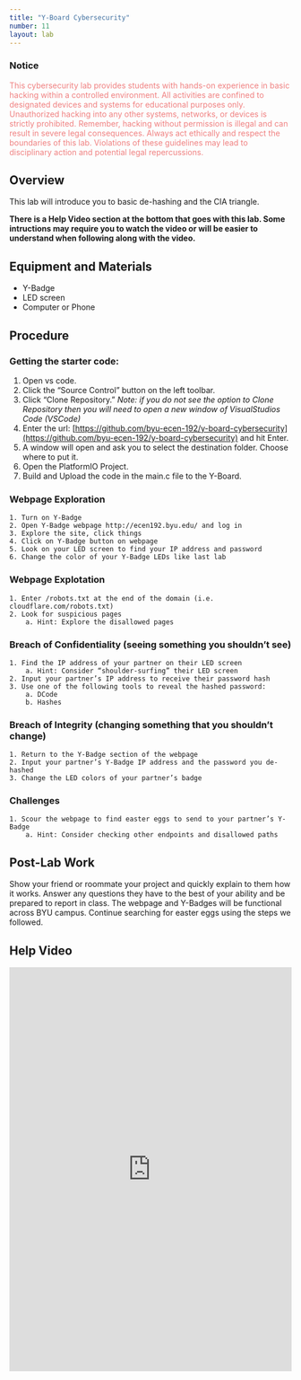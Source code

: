 ```yaml
---
title: "Y-Board Cybersecurity"
number: 11
layout: lab
---
```


<!-- There is no dynamic figures script on this page, as there are no elements. If you add elements, please go to another page and copy the notice and script at the top and bottom of the page, to keep the formatting of figures consistent. -->

### Notice

<span style="color:LightCoral">This cybersecurity lab provides students with hands-on experience in basic hacking within a controlled environment. All activities are confined to designated devices and systems for educational purposes only. Unauthorized hacking into any other systems, networks, or devices is strictly prohibited.
Remember, hacking without permission is illegal and can result in severe legal consequences. Always act ethically and respect the boundaries of this lab. Violations of these guidelines may lead to disciplinary action and potential legal repercussions.</span>

## Overview

This lab will introduce you to basic de-hashing and the CIA triangle.

**There is a Help Video section at the bottom that goes with this lab. Some intructions may require you to watch the video or will be easier to understand when following along with the video.**


## Equipment and Materials

- Y-Badge
- LED screen
- Computer or Phone

## Procedure

### Getting the starter code:

1. Open vs code.
2. Click the “Source Control” button on the left toolbar.
3. Click “Clone Repository.”
  *Note: if you do not see the option to Clone Repository then you will need to open a new window of VisualStudios Code (VSCode)*
4. Enter the url: [https://github.com/byu-ecen-192/y-board-cybersecurity](https://github.com/byu-ecen-192/y-board-cybersecurity) and hit Enter.
5. A window will open and ask you to select the destination folder. Choose where to put it.
6. Open the PlatformIO Project.
7. Build and Upload the code in the main.c file to the Y-Board.

### Webpage Exploration

    1. Turn on Y-Badge 
    2. Open Y-Badge webpage http://ecen192.byu.edu/ and log in
    3. Explore the site, click things
    4. Click on Y-Badge button on webpage
    5. Look on your LED screen to find your IP address and password
    6. Change the color of your Y-Badge LEDs like last lab

### Webpage Explotation

    1. Enter /robots.txt at the end of the domain (i.e. cloudflare.com/robots.txt)
    2. Look for suspicious pages
        a. Hint: Explore the disallowed pages

### Breach of Confidentiality (seeing something you shouldn’t see)

    1. Find the IP address of your partner on their LED screen
        a. Hint: Consider “shoulder-surfing” their LED screen
    2. Input your partner’s IP address to receive their password hash
    3. Use one of the following tools to reveal the hashed password: 
        a. DCode
        b. Hashes
    
### Breach of Integrity (changing something that you shouldn’t change)

    1. Return to the Y-Badge section of the webpage
    2. Input your partner’s Y-Badge IP address and the password you de-hashed
    3. Change the LED colors of your partner’s badge

### Challenges

    1. Scour the webpage to find easter eggs to send to your partner’s Y-Badge 
        a. Hint: Consider checking other endpoints and disallowed paths

## Post-Lab Work

Show your friend or roommate your project and quickly explain to them how it works. Answer any questions they have to the best of your ability and be prepared to report in class.
The webpage and Y-Badges will be functional across BYU campus. Continue searching for easter eggs using the steps we followed. 

## Help Video

<div style="display: flex; justify-content: center;">
    <iframe width="1280" 
            height="720" 
            src="https://www.youtube.com/embed/4DeRN4ALcRQ?si=i2nqQcMMmTkkkoxv" 
            title="Cyber lab - Youtube Player" 
            frameborder="0" 
            allow="accelerometer; autoplay; clipboard-write; encrypted-media; gyroscope; picture-in-picture; web-share" 
            referrerpolicy="strict-origin-when-cross-origin" 
            allowfullscreen>
    </iframe>
</div>
